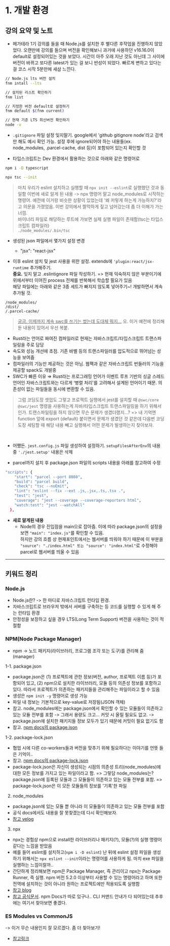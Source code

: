 # 1. 개발 환경

## 강의 요약 및 노트

- 메가테라 1기 강의를 들을 때 Node.js를 설치한 후 별다른 후작업을 진행하지 않았었다. 오랜만에 강의를 들으며 버전을 확인해보니 과거에 사용하던 v16.16.0이 default로 설정되어있는 것을 보았다. 시간이 아주 오래 지난 것도 아닌데 그 사이에 버전이 바뀌고 또다른 latest가 있는 걸 보니 반성이 되었다. 빠르게 변하고 있다는 걸 코스 시작 5분만에 새삼 느낀다.

```bash
// Node.js lts 버전 설치
fnm intall --lts

// 설치된 리스트 확인하기
fnm list

// 지정한 버전 default로 설정하기
fnm default $(fnm current)

// 현재 기준 LTS 최신버전 확인하기
node -v
```

- `.gitignore` 파일 설정 잊지말기. google에서 'github gitignore node'라고 검색만 해도 예시 확인 가능. 설정 후에 ignore되어야 하는 내용들(ex. node_modules, .parcel-cache, dist 등)이 포함되어 있는지 확인할 것


- 타입스크립트는 Dev 환경에서 활용하는 것으로 아래와 같은 명령어로

```bash
npm i -D typescript

npx tsc --init
```

> 마치 우리가 eslint 설치하고 실행할 때 `npx init --eslint`로 실행했던 것과 동일함
> 이번에 새로 알게 된 내용 -> npx 명령어 말고 node_modules로 시작하는 명령어. 예전에 이거랑 비슷한 상황이 있었는데 '왜 저렇게 하는게 가능하지?'라고 의문을 가졌었음. 이번 강의에서 짤막하게 짚고 넘어갔는데 좀 더 이해가 가는 너낌.  
바이너리 파일로 해당하는 루트에 가보면 실제 실행 파일이 존재함(tsc는 타입스크립트 컴파일러)  
`./node_modules/.bin/tsc`

- 생성된 json 파일에서 몇가지 설정 변경
    - "jsx": "react-jsx"

- 이후 eslint 설치 및 jest 사용을 위한 설정. extends에 `'plugin:react/jsx-runtime` 추가해주기.  
**중요.** 잊지 말고 .eslintignore 파일 작성하기. => 현재 익숙하지 않은 부분이기에 위에서부터 이어진 process 전체를 반복해서 학습할 필요가 있음  
해당 파일에는 아래와 같은 3종 세트가 빠지지 않도록 넣어주기~! 개발하면서 계속 추가될 것.

```
/node_modules/
/dist/
/.parcel-cache/
```

> <U>궁금. 이제까지 계속 swc를 쓰기는 썼는데 도대체 뭐지...</U>
> 오. 이거 예전에 정리해 둔 내용이 있어서 우선 복붙. 
- Rust라는 언어로 짜여진 컴파일러로 현재는 자바스크립트/타입스크립트 트랜스파일링을 주로 담당
- 속도와 성능 개선에 초점. 기존 바벨 등의 트랜스파일러를 압도적으로 뛰어넘는 성능을 보여줌
- 컴파일러의 기능만 제공하는 것은 아님. 웹팩과 같은 자바스크립트 번들러의 기능을 제공할 spack도 개발중
- SWC가 빠른 이유 ⇒ Rust라는 프로그래밍 언어가 이벤트 루프 기반의 싱글 스레드 언어인 자바스크립트와는 다르게 ‘병렬 처리'를 고려해서 설계된 언어이기 때문. 의존성이 없는 파일들을 동시에 변환할 수 있음.
> 그럼 코딩도장 셋업도 그렇고 프로젝트 실행에서 jest를 설치할 때 `@swc/core @swc/jest` 명령을 사용하는게 자바/타입스크립트 트랜스파일링을 하기 위해서인가. 트랜스파일링을 하지 않으면 무슨 문제가 생겼더랬지...? => 내 기억엔 function 앞에 export (default) 붙이면서 문제가 생겼던 것 같은데 다음번 코딩도장 세팅할 때 해당 내용 빼고 실행해서 어떤 문제가 발생하는지 찾아보자.

<br>

- 어쨌든. `jest.config.js` 파일 생성하여 설정하기. `setupFilesAfterEnv`의 내용 중 `'./jest.setup'` 내용은 삭제

- parcel까지 설치 후 package.json 파일의 scripts 내용을 아래를 참고하여 수정

```bash
"scripts": {
    "start": "parcel --port 8080",
    "build": "parcel build",
    "check": "tsc --noEmit",
    "lint": "eslint --fix --ext .js,.jsx,.ts,.tsx .",
    "test": "jest",
    "coverage": "jest --coverage --coverage-reporters html",
    "watch:test": "jest --watchAll"
  },
```

- **새로 알게된 내용**
    - Node의 경우 진입점을 main으로 잡아줌. 이에 따라 package.json의 설정을 보면 `"main": "index.js"`를 확인할 수 있음.  
    하지만 강의 흐름 상 현재포인트에서는 웹서버를 띄워야 하기 때문에 이 부분을 `"source": "./index.html" 또는 "source": "index.html"`로 수정해야 parcel로 웹서버를 띄울 수 있음

---

## 키워드 정리

### Node.js
- Node.js란? -> 한 마디로 자바스크립트 런타임 환경.
- 자바스크립트로 브라우저 밖에서 서버를 구축하는 등 코드를 실행할 수 있게 해 주는 런타임 환경
- 안정성을 보장하고 싶을 경우 LTS(Long Term Support) 버전을 사용하는 것이 적절함

### NPM(Node Package Manager)
- npm -> 노드 패키지(라이브러리, 프로그램 조각 또는 도구)를 관리해 줌(manager)

1-1. package.json
- package.json은 (1) 프로젝트에 관한 정보(버전, author, 프로젝트 이름 등)가 포함되어 있고, (2) npm으로 설치한 라이브러리, 모듈 등의 의존성 정보를 포함하고 있다. 따라서 프로젝트가 의존하는 패키지들을 관리해주는 파일이라고 할 수 있음
- 생성은 `npm init -y` 명령어로 생성 가능
- 파일 내 정보는 기본적으로 key-value로 저장됨(JSON 객체)
- 참고. node_modules에는 package.json에서 확인할 수 있는 모듈들이 의존하고 있는 모듈 전부를 포함 -> 그래서 용량도  크고... 커밋 시 올릴 필요도 없고. -> package.json에 설치한 패키지들 정보 모두가 있기 때문에 커밋이 필요 없기도 함
- 참고. [npm docs의 package.json](https://docs.npmjs.com/cli/v6/configuring-npm/package-json)

1-2. package-lock.json
- 협업 시에 다른 co-workers들과 버전을 맞추기 위해 필요하다는 이야기를 언뜻 들은 기억이..
- 참고. [npm docs의 package-lock.json](https://docs.npmjs.com/cli/v6/configuring-npm/package-lock-json)
- package-lock.json은 자신이 생성되는 시점의 의존성 트리(node_modules)에 대한 모든 정보를 가지고 있는 파일이라고 함. => 그렇담 node_modules는? package.json에 등록된 모듈과 그 모듈들이 의존하고 있는 모듈 전부를 포함. => package-lock.json은 이 모든 모듈들의 정보를 '기록'한 파일

2. node_modules
- package.json에 있는 모듈 뿐 아니라 이 모듈들이 의존하고 있는 모듈 전부를 포함
- 공식 docs에서도 내용을 잘 못찾겠는데 다시 확인해보자.
- [참고 velog](https://velog.io/@we_in/package.json)

3. npx
- npx는 경험상 npm으로 install한 라이브러리나 패키지(?), 모듈(?)의 실행 명령어같다는 느낌을 받았음
- 예를 들어 eslint를 설치하고(`npm i -D eslint`) 난 뒤에 eslint 설정 파일을 생성하기 위해서는 `npx eslint --init`이라는 명령어를 사용하게 됨. 마치 exe 파일을 실행하는 느낌이랄까..
- 간단하게 정리해보면 npm은 Package Manager, 즉 관리이고 npx는 Package Runner, 즉 실행. npm 버전 5.2.0 이상부터 사용할 수 있는 명령어라고 하며 또한 전역에 설치하는 것이 아니라 원하는 프로젝트에만 적용되도록 실행함
- [참고 blog](https://studium-anywhere.tistory.com/21)
- [참고 공식문서](https://docs.npmjs.com/cli/v7/commands/npx). npm Docs가 따로 있구나.. CLI 커맨드 안내가 다 되어있는데 추후에는 여기서 찾아보면 좋겠다.

### ES Modules vs CommonJS
-> 이거 무슨 내용인지 잘 모르겠다. 좀 더 찾아보기!
- [참고링크](https://www.knowledgehut.com/blog/web-development/commonjs-vs-es-modules)
